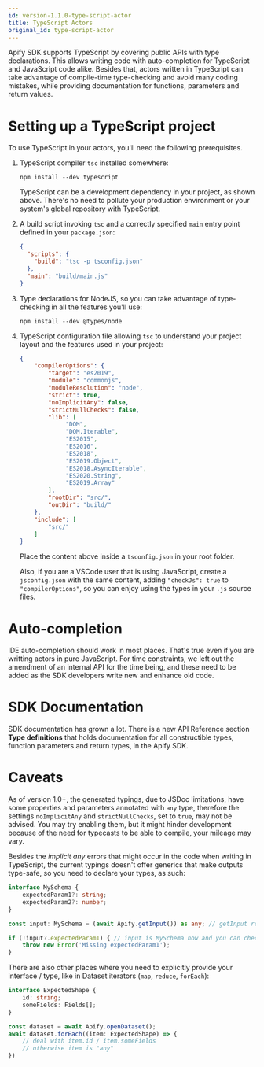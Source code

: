 ```yaml
---
id: version-1.1.0-type-script-actor
title: TypeScript Actors
original_id: type-script-actor
---
```


Apify SDK supports TypeScript by covering public APIs with type declarations. This
allows writing code with auto-completion for TypeScript and JavaScript code alike.
Besides that, actors written in TypeScript can take advantage of compile-time
type-checking and avoid many coding mistakes, while providing documentation for
functions, parameters and return values.

Setting up a TypeScript project
=============================

To use TypeScript in your actors, you'll need the following prerequisites.

1. TypeScript compiler `tsc` installed somewhere:

    ```shell script
    npm install --dev typescript
    ```

    TypeScript can be a development dependency in your project, as shown above. There's no
    need to pollute your production environment or your system's global repository
    with TypeScript.

2. A build script invoking `tsc` and a correctly specified `main` entry point defined
   in your `package.json`:

   ```json
   {
     "scripts": {
       "build": "tsc -p tsconfig.json"
     },
     "main": "build/main.js"
   }
   ```

3. Type declarations for NodeJS, so you can take advantage of type-checking in all the features you'll use:

   ```shell script
   npm install --dev @types/node
   ```

4. TypeScript configuration file allowing `tsc` to understand your project layout and
   the features used in your project:

   ```json
   {
       "compilerOptions": {
           "target": "es2019",
           "module": "commonjs",
           "moduleResolution": "node",
           "strict": true,
           "noImplicitAny": false,
           "strictNullChecks": false,
           "lib": [
                "DOM",
                "DOM.Iterable",
                "ES2015",
                "ES2016",
                "ES2018",
                "ES2019.Object",
                "ES2018.AsyncIterable",
                "ES2020.String",
                "ES2019.Array"
           ],
           "rootDir": "src/",
           "outDir": "build/"
       },
       "include": [
           "src/"
       ]
   }
   ```

   Place the content above inside a `tsconfig.json` in your root folder.

   Also, if you are a VSCode user that is using JavaScript, create a `jsconfig.json` with the same content, adding `"checkJs": true` to `"compilerOptions"`, so you can enjoy using the types in your `.js` source files.

Auto-completion
==============

IDE auto-completion should work in most places. That's true even if you are writting
actors in pure JavaScript. For time constraints, we left out the amendment of an
internal API for the time being, and these need to be added as the SDK developers write
new and enhance old code.

SDK Documentation
=================

SDK documentation has grown a lot. There is a new API Reference section **Type definitions**
that holds documentation for all constructible types, function parameters and
return types, in the Apify SDK.

Caveats
========

As of version 1.0+, the generated typings, due to JSDoc limitations, have some properties
and parameters annotated with `any` type, therefore the settings `noImplicitAny` and `strictNullChecks`, set to `true`, may not be advised. You may try enabling them, but it might hinder development because of the need for typecasts to be able to compile, your mileage may vary.

Besides the _implicit any_ errors that might occur in the code when writing in TypeScript, the
current typings doesn't offer generics that make outputs type-safe, so you need to declare your
types, as such:

```typescript
interface MySchema {
    expectedParam1?: string;
    expectedParam2?: number;
}

const input: MySchema = (await Apify.getInput()) as any; // getInput returns Promise<Object<string, *>|string|Buffer|null> here

if (!input?.expectedParam1) { // input is MySchema now and you can check in a type-safe way
    throw new Error('Missing expectedParam1');
}
```

There are also other places where you need to explicitly provide your interface / type, like in Dataset iterators (`map`, `reduce`, `forEach`):

```typescript
interface ExpectedShape {
    id: string;
    someFields: Fields[];
}

const dataset = await Apify.openDataset();
await dataset.forEach((item: ExpectedShape) => {
    // deal with item.id / item.someFields
    // otherwise item is "any"
})
```
